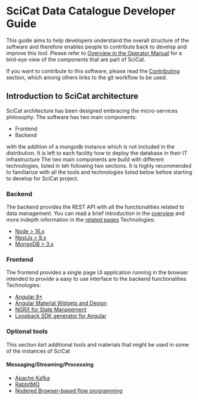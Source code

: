 # SciCat Data Catalogue Developer Guide

This guide aims to help developers understand the overall structure of the software and therefore enables people to contribute back to develop and improve this tool.
Please refer to [Overview in the Operator Manual](../Operator/) for a bird-eye view of the components that are part of SciCat.

If you want to contribute to this software, please read the [Contributing](./contributing.md) section, which among others links to the git workflow to be used.

## Introduction to SciCat architecture
SciCat architecture has been designed embracing the micro-services philosophy.
The software has two main components:
* Frontend
* Backend

with the addition of a mongodb instance which is not included in the distribution. It is left to each facility how to deploy the database in their IT infrastructure
The two main components are build with different technologies, listed  in teh following two sections.
It is highly recommended to familiarize with all the tools and technologies listed below before starting to develop for SciCat project.

### Backend
The backend provides the REST API with all the functionalities related to data management.
You can read a brief introduction in the [overview](./backend_overview.html) and more indepth information in the [related pages](./backend/backend.html)
Technologies:
* [Node > 16.x](https://nodejs.org/en/)
* [NestJs > 9.x](https://nestjs.com)
* [MongoDB > 3.x](https://www.mongodb.com)


### Frontend
The frontend provides a single page UI application running in the browser intended to provide a easy to use interface to the backend functionalities
Technologies:
* [Angular 9+](https://angular.io/)
* [Angular Material Widgets and Design](https://material.angular.io/)
* [NGRX for State Management](https://ngrx.io/)
* [Loopback SDK generator for Angular](https://github.com/mean-expert-official/loopback-sdk-builder)


### Optional tools
This section lisrt additional tools and materials that might be used in some of the instances of SciCat
#### Messaging/Streaming/Processing
* [Apache Kafka](https://kafka.apache.org/)
* [RabbitMQ](https://www.rabbitmq.com/)
* [Nodered Browser-based flow programming](https://nodered.org/)
